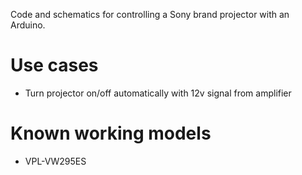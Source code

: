 Code and schematics for controlling a Sony brand projector with an Arduino. 

# Use cases

* Turn projector on/off automatically with 12v signal from amplifier

# Known working models

* VPL-VW295ES
